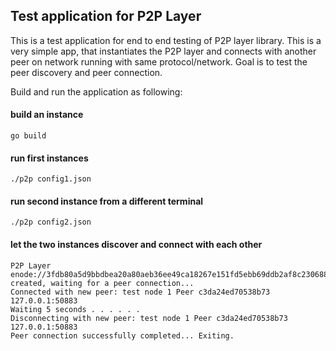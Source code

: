 ## Test application for P2P Layer
This is a test application for end to end testing of P2P layer library. This is a very simple app, that instantiates the P2P layer and connects with another peer on network running with same protocol/network. Goal is to test the peer discovery and peer connection.

Build and run the application as following:

#### build an instance

```
go build
```

#### run first instances

```
./p2p config1.json
```

#### run second instance from a different terminal

```
./p2p config2.json
```
#### let the two instances discover and connect with each other

```
P2P Layer enode://3fdb80a5d9bbdbea20a80aeb36ee49ca18267e151fd5ebb69ddb2af8c230688debea7f4cd077368a1050ee35c9005905380ddb0bb8d0e5aa3d101eb51ef785da@[::]:50438 created, waiting for a peer connection...
Connected with new peer: test node 1 Peer c3da24ed70538b73 127.0.0.1:50883
Waiting 5 seconds . . . . . .
Disconnecting with new peer: test node 1 Peer c3da24ed70538b73 127.0.0.1:50883
Peer connection successfully completed... Exiting.
```